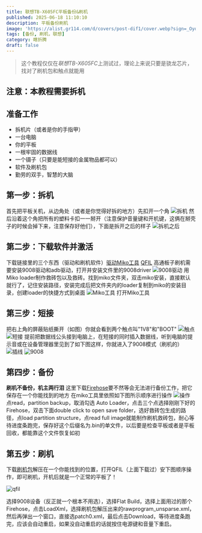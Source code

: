 ```yaml
---
title: 联想TB-X605FC平板备份&刷机
published: 2025-06-18 11:10:10
description: 平板备份刷机
image: 'https://alist.gr114.com/d/covers/post-dif1/cover.webp?sign=_Oydq5A17XWSIPgvVNweoPwpfsJimSe1ZKf3OlnKdEQ=:0'
tags: [备份, 刷机，联想]
category: 瞎折腾
draft: false
---
```

> 这个教程仅仅在*联想TB-X605FC*上测试过，理论上来说只要是骁龙芯片，找对了刷机包和触点就能用

## 注意：本教程需要拆机

## 准备工作

- 拆机片（或者是你的手指甲）
- 一台电脑
- 你的平板
- 一根牢固的数据线
- 一个镊子（只要是能短接的金属物品都可以）
- 软件及刷机包
- 勤劳的双手，智慧的大脑

## 第一步：拆机

首先把平板关机，从边角处（或者是你觉得好拆的地方）先扣开一个角
![拆机](https://alist.gr114.com/d/covers/post-dif1/p1.png?sign=ha9Dl-gjhC6O--rEUh80Tcm2foKKFx4PdaJoIvezKKE=:0 "拆机")
然后沿着这个角把所有的塑料卡扣一一掰开（注意保护音量键和开机键，这俩在掰壳子的时候会掉下来，注意保存好他们），下面是拆开之后的样子
![拆机之后](https://alist.gr114.com/d/covers/post-dif1/p2.png?sign=2wLdu-zx-FL5Vs7xOEDfqpYT9eVYtE1icFng4I53JX0=:0 "拆机之后")

## 第二步：下载软件并激活

下载链接里的三个东西（驱动和刷机软件）[驱动](https://alist.gr114.com/d/covers/post-dif1/vivo9008drivers.exe?sign=IH_L4io_WZsF2jKxBYE5Yv2dgvjvnK5aA2g0MHLXZHY=:0)[Miko工具](https://alist.ahhf45.top/d/covers/post-dif1/MiKo_Loder%20Pro.zip?sign=xAhfndJ5tBEWQapDSipPc_lc7nXy2dk_xwtTCImZND8=:0) [QFIL](https://alist.ahhf45.top/d/covers/post-dif1/Qualcomm_Flash_Image_Loader_v2.0.3.5.zip?sign=UAzRbZ6QRYl2ih4ENPaKpbsMy7oHZRHYF8ktdNn9HNw=:0)
高通板子刷机需要安装9008驱动和adb驱动，打开并安装文件里的9008driver
![9008驱动](https://alist.gr114.com/d/covers/post-dif1/p3.jpg?sign=thNzzEsxIWJ9R32HsJWGDtX80dchKpimoen9Zc3Vamo=:0 "9008驱动")
用Miko loader制作救砖包以及救砖。找到miko文件夹，双击miko安装，直接默认就行了，记住安装路径，安装完成后把文件夹内的loader复制到miko的安装目录，创建loader的快捷方式到桌面
![Miko工具](https://alist.gr114.com/d/covers/post-dif1/p4.jpg?sign=tG1BaffuBjGxTpY7FsRvdv5yqOY-XeronRsJdcvPFiM=:0 "Miko工具")
打开Miko工具

## 第三步：短接

把右上角的屏蔽贴纸撕开（如图）你就会看到两个触点叫"1V8"和"BOOT"
![触点](https://alist.gr114.com/d/covers/post-dif1/p5.png?sign=DBHrQaeD1QpxQVGpofKOkGV4gMZ2Bf56DU4hegHCSTs=:0)
![短接](https://alist.gr114.com/d/covers/post-dif1/p6.png?sign=h2Wx3z-Z4GgsV364l91JwWa1A2FM2SLIKQhtAfyp8E0=:0)
提前把数据线公头接到电脑上，在短接的同时插入数据线，听到电脑的提示音或在设备管理器里见到了如下图这样，你就进入了9008模式（刷机的）
![插线](https://alist.gr114.com/d/covers/post-dif1/p7.png?sign=EWWB9JpNutoIVz9K-Bn6MBSpHZOeDGOM-IASYyao_Bk=:0)
![9008](https://alist.gr114.com/d/covers/post-dif1/p8.jpg?sign=rSKDvJWYjtbMxg8LAJ5lbJPWL3GvcstmGXzp6rBthEg=:0)

## 第四步：备份
**刷机不备份，机主两行泪**
这里下载[Firehose](https://alist.gr114.com/d/covers/post-dif1/prog_emmc_firehose_8953_ddr.mbn?sign=P6xJGJ5aTweq7plgujqyxYrCVQ0o78EP5-bwGBGo9iE=:0)要不然等会无法进行备份工作，把它保存在一个你能找到的地方
在miko工具里依照如下图所示顺序进行操作
![操作](https://alist.gr114.com/d/covers/post-dif1/p9.png?sign=LS4Gbh7ccLX--tz9FHsqvLQs-TOtwaiuYne8e9GWQHA=:0)
点read，partition backup，取消勾选 Auto Loader，点击三个点选择刚刚下好的Firehose，双击下面double click to open save folder，选好救砖包生成的路径，点load partition structure，点read full image就能制作刷机救砖包，耐心等待进度条跑完，保存好这个后缀名为.bin的单文件，以后要是检查平板或者是平板回收，都能靠这个文件恢复如初

## 第五步：刷机

下载[刷机包](https://alist.gr114.com/d/covers/post-dif1/TB-X605FC_S100038_210722_ROW.zip?sign=1tMO439mmNhr-e7ybNhGxqeyNZO-FxyVXYRos_N3jCE=:0)解压在一个你能找到的位置，打开QFIL（上面下载过）安下图顺序操作，即可刷机，开机后就是一个正常的平板了！

![qfil](https://alist.gr114.com/d/covers/post-dif1/p10.PNG?sign=Md8XQFMvBzXKXbPlHeBe88y0OdvardVuMhkePcuu4yY=:0)

选择9008设备（反正就一个根本不用选），选择Flat Build，选择上面用过的那个Firehose，点击LoadXml，选择刷机包解压出来的rawprogram_unsparse.xml，然后再弹出一个窗口，直接选patch0.xml，最后点击Download，等待进度条跑完，应该会自动重启，如果没自动重启的话就按住电源键和音量下重启。
